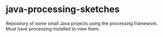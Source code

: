 # java-processing-sketches
Repository of some small Java projects using the processing framework. Must have processing installed to view them.
